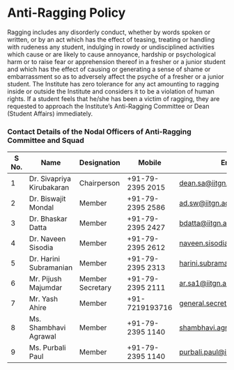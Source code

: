 # Anti-Ragging Policy

Ragging includes any disorderly conduct, whether by words spoken or written, or by an act which has the effect of teasing, treating or handling with rudeness any student, indulging in rowdy or undisciplined activities which cause or are likely to cause annoyance, hardship or psychological harm or to raise fear or apprehension thereof in a fresher or a junior student and which has the effect of causing or generating a sense of shame or embarrassment so as to adversely affect the psyche of a fresher or a junior student. The Institute has zero tolerance for any act amounting to ragging inside or outside the Institute and considers it to be a violation of human rights. If a student feels that he/she has been a victim of ragging, they are requested to approach the Institute’s Anti-Ragging Committee or Dean (Student Affairs) immediately.

### Contact Details of the Nodal Officers of Anti-Ragging Committee and Squad

| S No. | Name                      | Designation       | Mobile            | Email                                                    |
|-------|---------------------------|-------------------|-------------------|----------------------------------------------------------|
| 1     | Dr. Sivapriya Kirubakaran  | Chairperson       | +91-79-2395 2015  | [dean.sa@iitgn.ac.in](mailto:dean.sa@iitgn.ac.in)         |
| 2     | Dr. Biswajit Mondal        | Member            | +91-79-2395 2586  | [ad.sw@iitgn.ac.in](mailto:ad.sw@iitgn.ac.in)             |
| 3     | Dr. Bhaskar Datta          | Member            | +91-79-2395 2427  | [bdatta@iitgn.ac.in](mailto:bdatta@iitgn.ac.in)           |
| 4     | Dr. Naveen Sisodia         | Member            | +91-79-2395 2612  | [naveen.sisodia@iitgn.ac.in](mailto:naveen.sisodia@iitgn.ac.in) |
| 5     | Dr. Harini Subramanian     | Member            | +91-79-2395 2313  | [harini.subramanian@iitgn.ac.in](mailto:harini.subramanian@iitgn.ac.in) |
| 6     | Mr. Pijush Majumdar        | Member Secretary  | +91-79-2395 2111  | [ar.sa1@iitgn.ac.in](mailto:ar.sa1@iitgn.ac.in)           |
| 7     | Mr. Yash Ahire             | Member            | +91-7219193716    | [general.secretary@iitgn.ac.in](mailto:general.secretary@iitgn.ac.in) |
| 8     | Ms. Shambhavi Agrawal      | Member            | +91-79-2395 1140  | [shambhavi.agrawal@iitgn.ac.in](mailto:shambhavi.agrawal@iitgn.ac.in) |
| 9     | Ms. Purbali Paul           | Member            | +91-79-2395 1140  | [purbali.paul@iitgn.ac.in](mailto:purbali.paul@iitgn.ac.in) |
